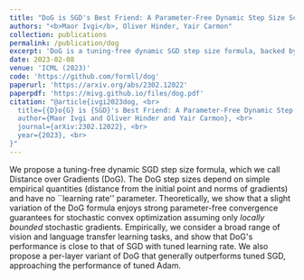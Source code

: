 ```yaml
---
title: "DoG is SGD's Best Friend: A Parameter-Free Dynamic Step Size Schedule"
authors: "<b>Maor Ivgi</b>, Oliver Hinder, Yair Carmon"
collection: publications
permalink: /publication/dog
excerpt: 'DoG is a tuning-free dynamic SGD step size formula, backed by strong theoretical guarantees and empirically demonstrated over many domains and model-architectures to achieve comparable results to well-tuned SGD with best-practice learning-rate schedule.'
date: 2023-02-08
venue: 'ICML (2023)'
code: 'https://github.com/formll/dog'
paperurl: 'https://arxiv.org/abs/2302.12022'
paperpdf: 'https://mivg.github.io/files/dog.pdf'
citation: "@article{ivgi2023dog, <br>
  title={{D}o{G} is {SGD}'s Best Friend: A Parameter-Free Dynamic Step Size Schedule}, <br>
  author={Maor Ivgi and Oliver Hinder and Yair Carmon}, <br>
  journal={arXiv:2302.12022}, <br>
  year={2023}, <br>
}"
---
```

We propose a tuning-free dynamic SGD step size formula, which we call Distance over Gradients (DoG). The DoG step sizes depend on simple empirical quantities (distance from the initial point and norms of gradients) and have no ``learning rate'' parameter. Theoretically, we show that a slight variation of the DoG formula enjoys strong parameter-free convergence guarantees for stochastic convex optimization assuming only <i>locally bounded</i> stochastic gradients. Empirically, we consider a broad range of vision and language transfer learning tasks, and show that DoG's performance is close to that of SGD with tuned learning rate. We also propose a per-layer variant of DoG that generally outperforms tuned SGD, approaching the performance of tuned Adam.
